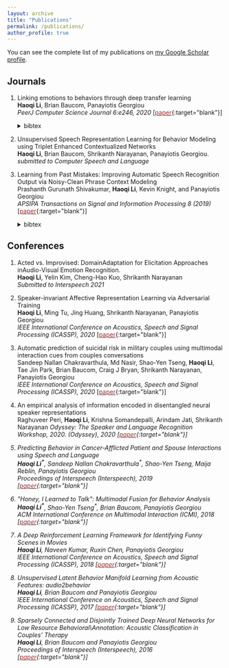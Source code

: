 ```yaml
---
layout: archive
title: "Publications"
permalink: /publications/
author_profile: true
---
```


You can see the complete list of my publications on <a href="https://scholar.google.com/citations?user=QqpAM60AAAAJ&hl=en&oi=ao">my Google Scholar profile</a>.

## Journals

  1. Linking emotions to behaviors through deep transfer learning\
  **Haoqi Li**, Brian Baucom, Panayiotis Georgiou\
  <em> PeerJ Computer Science Journal 6:e246, 2020 </em>
  \[[<font color="brown">paper</font>](https://peerj.com/articles/cs-246.pdf){:target="blank"}\]
      <details>
          <summary>bibtex</summary>
          <br />article{li2020linking,
          <br /> &nbsp;&nbsp;&nbsp;&nbsp;&nbsp;title={Linking emotions to behaviors through deep transfer learning},
          <br /> &nbsp;&nbsp;&nbsp;&nbsp;&nbsp;author={Li, Haoqi and Baucom, Brian and Georgiou, Panayiotis},
          <br /> &nbsp;&nbsp;&nbsp;&nbsp;&nbsp;journal={PeerJ Computer Science},
          <br /> &nbsp;&nbsp;&nbsp;&nbsp;&nbsp;volume={6},
          <br /> &nbsp;&nbsp;&nbsp;&nbsp;&nbsp;pages={e246},
          <br /> &nbsp;&nbsp;&nbsp;&nbsp;&nbsp;year={2020},
          <br /> &nbsp;&nbsp;&nbsp;&nbsp;&nbsp;year={2020},
          <br /> &nbsp;&nbsp;&nbsp;&nbsp;&nbsp;publisher={PeerJ Inc.}
          <br />}
      </details>

  2. Unsupervised Speech Representation Learning for Behavior Modeling using Triplet Enhanced Contextualized Networks\
  **Haoqi Li**, Brian Baucom, Shrikanth Narayanan, Panayiotis Georgiou.\
  <em> submitted to Computer Speech and Language </em>

  3. Learning from Past Mistakes: Improving Automatic Speech Recognition Output via Noisy-Clean Phrase Context Modeling\
  Prashanth Gurunath Shivakumar, **Haoqi Li**, Kevin Knight, and Panayiotis Georgiou\
  <em>APSIPA Transactions on Signal and Information Processing 8 (2019) </em>
  \[[<font color="brown">paper</font>](https://www.cambridge.org/core/journals/apsipa-transactions-on-signal-and-information-processing/article/learning-from-past-mistakes-improving-automatic-speech-recognition-output-via-noisyclean-phrase-context-modeling/0025A4B2DF4F33B90FB090A195D304ED){:target="blank"}\]
        <details>
          <summary>bibtex</summary>
          <br />article{shivakumar2019learning,
          <br /> &nbsp;&nbsp;&nbsp;&nbsp;&nbsp;title={Learning from past mistakes: improving automatic speech recognition output via noisy-clean phrase context modeling},
          <br /> &nbsp;&nbsp;&nbsp;&nbsp;&nbsp;author={Shivakumar, Prashanth Gurunath and Li, Haoqi and Knight, Kevin and Georgiou, Panayiotis},
          <br /> &nbsp;&nbsp;&nbsp;&nbsp;&nbsp;journal={APSIPA Transactions on Signal and Information Processing},
          <br /> &nbsp;&nbsp;&nbsp;&nbsp;&nbsp;volume={8},
          <br /> &nbsp;&nbsp;&nbsp;&nbsp;&nbsp;year={2019},
          <br /> &nbsp;&nbsp;&nbsp;&nbsp;&nbsp;publisher={Cambridge University Press}
          <br />}
      </details>

## Conferences

  1. Acted vs. Improvised: DomainAdaptation for Elicitation Approaches inAudio-Visual Emotion Recognition.\
  **Haoqi Li**, Yelin Kim, Cheng-Hao Kuo, Shrikanth Narayanan\
  <em>Submitted to Interspeech 2021</em>

  2. Speaker-invariant Affective Representation Learning via Adversarial Training\
  **Haoqi Li**, Ming Tu, Jing Huang, Shrikanth Narayanan, Panayiotis Georgiou\
  <em>IEEE International Conference on Acoustics, Speech and Signal Processing (ICASSP), 2020 </em>
  \[[<font color="brown">paper</font>](https://arxiv.org/pdf/1911.01533.pdf){:target="blank"}\]

  3. Automatic prediction of suicidal risk in military couples using multimodal interaction cues from couples conversations\
  Sandeep Nallan Chakravarthula, Md Nasir, Shao-Yen Tseng, **Haoqi Li**, Tae Jin Park, Brian Baucom, Craig J Bryan, Shrikanth Narayanan, Panayiotis Georgiou\
  <em>IEEE International Conference on Acoustics, Speech and Signal Processing (ICASSP), 2020 </em>
  \[[<font color="brown">paper</font>](https://arxiv.org/pdf/1911.11927.pdf){:target="blank"}\]

  4. An empirical analysis of information encoded in disentangled neural speaker representations\
  Raghuveer Peri, **Haoqi Li**, Krishna Somandepalli, Arindam Jati, Shrikanth Narayanan
  <em>Odyssey: The Speaker and Language Recognition Workshop, 2020. (Odyssey), 2020<em>
  \[[<font color="brown">paper</font>](https://arxiv.org/pdf/2002.03520.pdf){:target="blank"}\]

  5. Predicting Behavior in Cancer-Afflicted Patient and Spouse Interactions using Speech and Language\
  **Haoqi Li<sup>\*</sup>**, Sandeep Nallan Chakravarthula<sup>\*</sup>, Shao-Yen Tseng, Maija Reblin, Panayiotis Georgiou\
  <em>Proceedings of Interspeech (Interspeech), 2019</em>
  \[[<font color="brown">paper</font>](https://arxiv.org/pdf/1908.00908.pdf){:target="blank"}\]

  6. "Honey, I Learned to Talk": Multimodal Fusion for Behavior Analysis\
  **Haoqi Li<sup>\*</sup>**, Shao-Yen Tseng<sup>\*</sup>, Brian Baucom, Panayiotis Georgiou\
  <em>ACM International Conference on Multimodal Interaction (ICMI), 2018</em>
  \[[<font color="brown">paper</font>](https://dl.acm.org/doi/10.1145/3242969.3242996){:target="blank"}\]

  7. A Deep Reinforcement Learning Framework for Identifying Funny Scenes in Movies\
  **Haoqi Li**, Naveen Kumar, Ruxin Chen, Panayiotis Georgiou\
  <em>IEEE International Conference on Acoustics, Speech and Signal Processing (ICASSP), 2018</em>
  \[[<font color="brown">paper</font>](https://ieeexplore.ieee.org/document/8462686){:target="blank"}\]

  8. Unsupervised Latent Behavior Manifold Learning from Acoustic Features: audio2behavior\
  **Haoqi Li**, Brian Baucom and Panayiotis Georgiou\
  <em>IEEE International Conference on Acoustics, Speech and Signal Processing (ICASSP), 2017</em>
  \[[<font color="brown">paper</font>](https://arxiv.org/pdf/1701.03198.pdf){:target="blank"}\]

  9. Sparsely Connected and Disjointly Trained Deep Neural Networks for Low Resource Behavioral\Annotation: Acoustic Classification in Couples’ Therapy\
  **Haoqi Li**, Brian Baucom and Panayiotis Georgiou\
  <em>Proceedings of Interspeech (Interspeech), 2016</em>
  \[[<font color="brown">paper</font>](https://arxiv.org/pdf/1606.04518.pdf){:target="blank"}\]

